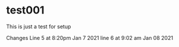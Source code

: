 # test001
This is just a test for setup

Changes
Line 5 at 8:20pm Jan 7 2021
line 6 at 9:02 am Jan 08 2021